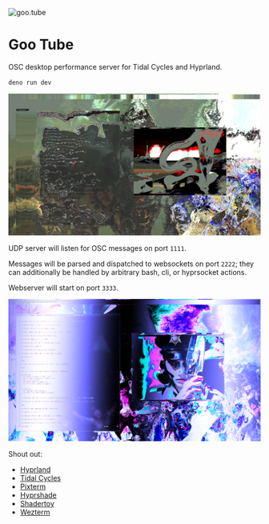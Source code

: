 ![goo.tube](/gootube.gif)

# Goo Tube

OSC desktop performance server for Tidal Cycles and Hyprland.

```sh
deno run dev
```

![goo.tube](/1.png)

UDP server will listen for OSC messages on port `1111`.

Messages will be parsed and dispatched to websockets on port `2222`; they
can additionally be handled by arbitrary bash, cli, or hyprsocket actions.

Webserver will start on port `3333`.

![goo.tube](/2.png)

Shout out:

- [Hyprland](https://hypr.land)
- [Tidal Cycles](https://tidalcycles.org)
- [Pixterm](https://github.com/eliukblau/pixterm)
- [Hyprshade](https://github.com/loqusion/hyprshade)
- [Shadertoy](https://shadertoy.com)
- [Wezterm](https://wezterm.org)
